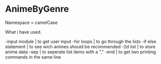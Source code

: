 # AnimeByGenre

Namespace = camelCase

What i have used.

-input module | to get user input 
-for loops | to go through the lists
-if else statement | to see wich animes should be recommended
-2d list  | to store anime data
-sep | to seperate list items with a ","
-end | to get two printing commands in the same line